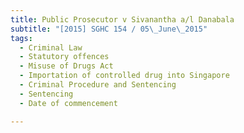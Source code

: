 ```yaml
---
title: Public Prosecutor v Sivanantha a/l Danabala 
subtitle: "[2015] SGHC 154 / 05\_June\_2015"
tags:
  - Criminal Law
  - Statutory offences
  - Misuse of Drugs Act
  - Importation of controlled drug into Singapore
  - Criminal Procedure and Sentencing
  - Sentencing
  - Date of commencement

---
```


